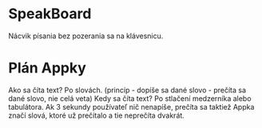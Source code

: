 # SpeakBoard
Nácvik písania bez pozerania sa na klávesnicu.
# Plán Appky
Ako sa číta text? Po slovách. (princíp - dopíše sa dané slovo - prečíta sa dané slovo, nie celá veta)
Kedy sa číta text? Po stlačení medzerníka alebo tabulátora. Ak 3 sekundy používateľ nič nenapíše, prečíta sa taktiež 
Appka značí slová, ktoré už prečítalo a tie neprečíta dvakrát.

